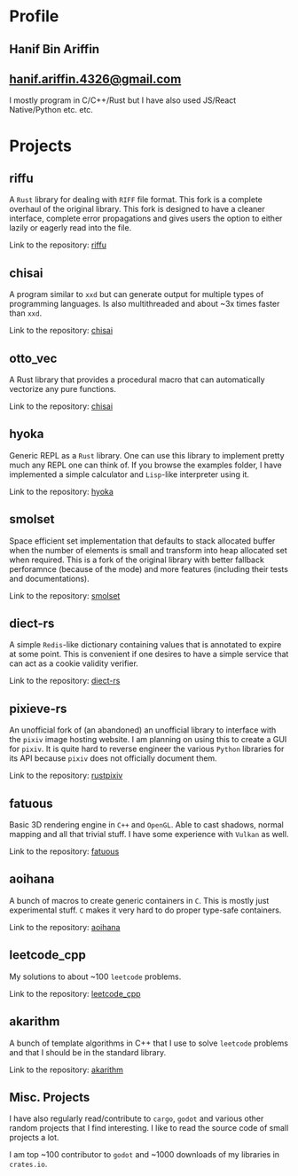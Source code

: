 # Profile
## Hanif Bin Ariffin
## hanif.ariffin.4326@gmail.com

I mostly program in C/C++/Rust but I have also used JS/React Native/Python etc. etc.


# Projects

## riffu

A `Rust` library for dealing with `RIFF` file format.
This fork is a complete overhaul of the original library.
This fork is designed to have a cleaner interface, complete error propagations and gives users the option to either lazily or eagerly read into the file.

Link to the repository: [riffu](https://github.com/hbina/riffu)

## chisai

A program similar to `xxd` but can generate output for multiple types of programming languages. Is also multithreaded and about ~3x times faster than `xxd`.

Link to the repository: [chisai](https://github.com/hbina/chisai)

## otto_vec

A Rust library that provides a procedural macro that can automatically vectorize any pure functions.

Link to the repository: [chisai](https://github.com/hbina/otto_vec)

## hyoka

Generic REPL as a `Rust` library. One can use this library to implement pretty much any REPL one can think of. If you browse the examples folder, I have implemented a simple calculator and `Lisp`-like interpreter using it.

Link to the repository: [hyoka](https://github.com/hbina/hyoka)

## smolset

Space efficient set implementation that defaults to stack allocated buffer when the number of elements is small and transform into heap allocated set when required. This is a fork of the original library with better fallback perforamnce (because of the mode) and more features (including their tests and documentations).

Link to the repository: [smolset](https://github.com/hbina/smolset)

## diect-rs

A simple `Redis`-like dictionary containing values that is annotated to expire at some point.
This is convenient if one desires to have a simple service that can act as a cookie validity verifier.

Link to the repository: [diect-rs](https://github.com/hbina/diect-rs)

## pixieve-rs

An unofficial fork of (an abandoned) an unofficial library to interface with the `pixiv` image hosting website. I am planning on using this to create a GUI for `pixiv`. It is quite hard to reverse engineer the various `Python` libraries for its API because `pixiv` does not officially document them.

Link to the repository: [rustpixiv](https://github.com/hbina/rustpixiv)

## fatuous

Basic 3D rendering engine in `C++` and `OpenGL`. Able to cast shadows, normal mapping and all that trivial stuff. I have some experience with `Vulkan` as well.

Link to the repository: [fatuous](https://github.com/hbina/fatuous)

## aoihana

A bunch of macros to create generic containers in `C`. This is mostly just experimental stuff. `C` makes it very hard to do proper type-safe containers.

Link to the repository: [aoihana](https://github.com/hbina/aoihana)

## leetcode_cpp

My solutions to about ~100 `leetcode` problems.

Link to the repository: [leetcode_cpp](https://github.com/hbina/leetcode_cpp)

## akarithm

A bunch of template algorithms in C++ that I use to solve `leetcode` problems and that I should be in the standard library.

Link to the repository: [akarithm](https://github.com/hbina/akarithm)

## Misc. Projects

I have also regularly read/contribute to `cargo`, `godot` and various other random projects that I find interesting. I like to read the source code of small projects a lot.

I am top ~100 contributor to `godot` and ~1000 downloads of my libraries in `crates.io`.
